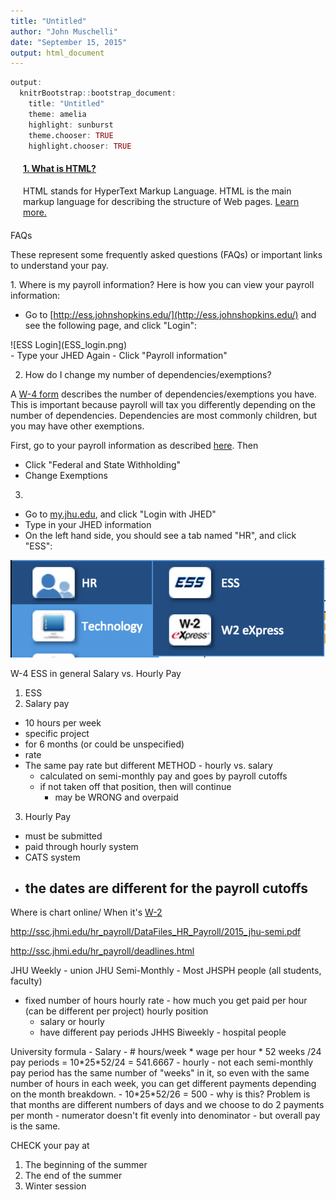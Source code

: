 ```yaml
---
title: "Untitled"
author: "John Muschelli"
date: "September 15, 2015"
output: html_document
---
```



```r
output:
  knitrBootstrap::bootstrap_document:
    title: "Untitled"
    theme: amelia
    highlight: sunburst
    theme.chooser: TRUE
    highlight.chooser: TRUE
```

<link rel="stylesheet" href="https://maxcdn.bootstrapcdn.com/bootstrap/3.3.5/css/bootstrap.min.css">
<link rel="stylesheet" href="https://maxcdn.bootstrapcdn.com/bootstrap/3.3.5/css/bootstrap-theme.min.css">
<script src="https://ajax.googleapis.com/ajax/libs/jquery/1.11.3/jquery.min.js"></script>
<script src="https://maxcdn.bootstrapcdn.com/bootstrap/3.3.5/js/bootstrap.min.js"></script>
<style type="text/css">
    .bs-example{
    	margin: 20px;
    }
</style>

<div class="bs-example">
    <div class="panel-group" id="accordion">
        <div class="panel panel-default">
            <div class="panel-heading">
                <h4 class="panel-title">
                    <a data-toggle="collapse" data-parent="#accordion" href="#collapseOne">1. What is HTML?</a>
                </h4>
            </div>
            <div id="collapseOne" class="panel-collapse collapse in">
                <div class="panel-body">
                    <p>HTML stands for HyperText Markup Language. HTML is the main markup language for describing the structure of Web pages. <a href="http://www.tutorialrepublic.com/html-tutorial/" target="_blank">Learn more.</a></p>
                </div>
            </div>
        </div>
    </div>
</div> 

FAQs

These represent some frequently asked questions (FAQs) or important links to understand your pay.  

<div id="payroll">
1.  Where is my payroll information? 
Here is how you can view your payroll information:

- Go to [http://ess.johnshopkins.edu/](http://ess.johnshopkins.edu/) and see the following page, and click "Login": 
<div style="width:200px; height=200px">
![ESS Login](ESS_login.png)
</div>
- Type your JHED Again
- Click "Payroll information" 
</div>


2.  How do I change my number of dependencies/exemptions?

A [W-4 form](http://www.irs.gov/pub/irs-pdf/fw4.pdf) describes the number of dependencies/exemptions you have.  This is important because payroll will tax you differently depending on the number of dependencies.  Dependencies are most commonly children, but you may have other exemptions.  

First, go to your payroll information as described [here](#payroll).  Then 

- Click "Federal and State Withholding"
- Change Exemptions

3.  

- Go to [my.jhu.edu](https://my.jh.edu/portal/web/jhupub/), and click "Login with JHED"
- Type in your JHED information
- On the left hand side, you should see a tab named "HR", and click "ESS":

![ESS Tab](ESS_tab.png)


W-4 
ESS in general
Salary vs. Hourly Pay
1.  ESS
2.  Salary pay
  - 10 hours per week
  - specific project 
  - for 6 months (or could be unspecified)
  - rate
  - The same pay rate but different METHOD - hourly vs. salary
    - calculated on semi-monthly pay and goes by payroll cutoffs
    - if not taken off that position, then will continue
        - may be WRONG and overpaid
3.  Hourly Pay
  - must be submitted
  - paid through hourly system
  - CATS system 
  - the dates are different for the payroll cutoffs
    - 
Where is chart online/
When it's 
[W-2](http://finance.jhu.edu/depts/tax/prtaxt.html)

http://ssc.jhmi.edu/hr_payroll/DataFiles_HR_Payroll/2015_jhu-semi.pdf

http://ssc.jhmi.edu/hr_payroll/deadlines.html

   

JHU Weekly - union
JHU Semi-Monthly - Most JHSPH people (all students, faculty)
  - fixed number of hours
  hourly rate - how much you get paid per hour (can be different per project)
  hourly position 
    - salary or hourly 
    - have different pay periods
JHHS Biweekly - hospital people
</div>
</div>
University formula
  - Salary
    - # hours/week  * wage per hour * 52 weeks /24 pay periods =
    10*25*52/24  = 541.6667
  - hourly
    - not each semi-monthly pay period has the same number of "weeks" in it, so even with the same number of hours in each week, you can get different payments depending on the month breakdown.
    - 10*25*52/26 = 500
  - why is this?  Problem is that months are different numbers of days and we choose to do 2 payments per month - numerator doesn't fit evenly into denominator
    - but overall pay is the same.


CHECK your pay at
1) The beginning of the summer
2) The end of the summer
3) Winter session
